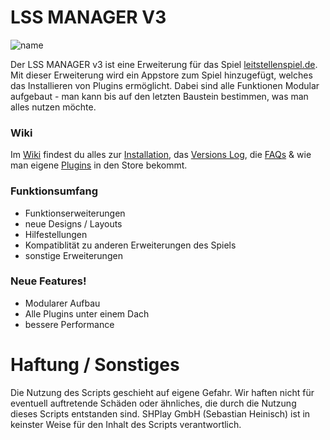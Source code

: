 # LSS MANAGER V3

![name](https://i.imgur.com/d2ZQXm8.png)

Der LSS MANAGER v3 ist eine Erweiterung für das Spiel [leitstellenspiel.de](https://www.leitstellenspiel.de). Mit dieser Erweiterung wird ein Appstore zum Spiel hinzugefügt, welches das Installieren von Plugins ermöglicht. Dabei sind alle Funktionen Modular aufgebaut - man kann bis auf den letzten Baustein bestimmen, was man alles nutzen möchte.

### Wiki
Im [Wiki](https://github.com/lostdesign/lss-manager-v3/wiki) findest du alles zur [Installation](https://github.com/lostdesign/lss-manager-v3/wiki/INSTALLATION), das [Versions Log](https://github.com/lostdesign/lss-manager-v3/wiki/VERSIONEN), die [FAQs](https://github.com/lostdesign/lss-manager-v3/wiki/FAQ) & wie man eigene [Plugins](https://github.com/lostdesign/lss-manager-v3/wiki/EIGENE-PLUGINS) in den Store bekommt.

### Funktionsumfang
  - Funktionserweiterungen
  - neue Designs / Layouts
  - Hilfestellungen
  - Kompatiblität zu anderen Erweiterungen des Spiels
  - sonstige Erweiterungen

### Neue Features!
  - Modularer Aufbau
  - Alle Plugins unter einem Dach
  - bessere Performance

# Haftung / Sonstiges
Die Nutzung des Scripts geschieht auf eigene Gefahr. Wir haften nicht für eventuell auftretende Schäden oder ähnliches, die durch die Nutzung dieses Scripts entstanden sind.
SHPlay GmbH (Sebastian Heinisch) ist in keinster Weise für den Inhalt des Scripts verantwortlich.
